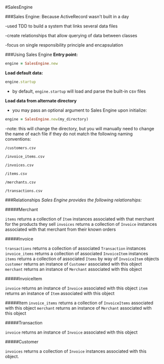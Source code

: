 #SalesEngine

###Sales Engine: Because ActiveRecord wasn't built in a day

  -used TDD to build a system that links several data files

  -create relationships that allow querying of data between classes

  -focus on single responsibility principle and encapsulation

###Using Sales Engine
  **Entry point:**
  ```ruby
  engine = SalesEngine.new
  ```
  **Load default data:**
  ```ruby
  engine.startup
  ```
  - by default, `engine.startup` will load and parse the built-in csv files

  **Load data from alternate directory**
  - you may pass an optional argument to Sales Engine upon initialize:
  ```ruby
  engine = SalesEngine.new(my_directory)
  ```
  -note: this will change the directory, but you will manually need to change the
  name of each file if they do not match the following naming conventions:

  ```
  /customers.csv
  ```

  ```
  /invoice_items.csv
  ```

  ```
  /invoices.csv
  ```

  ```
  /items.csv
  ```

  ```
  /merchants.csv
  ```

  ```
  /transactions.csv
  ```

###Relationships
  *Sales Engine provides the following relationships:*

#####Merchant

`items` returns a collection of `Item` instances associated with that merchant for the products they sell
`invoices` returns a collection of `Invoice` instances associated with that merchant from their known orders

#####Invoice

`transactions` returns a collection of associated `Transaction` instances
`invoice_items` returns a collection of associated `InvoiceItem` instances
`items` returns a collection of associated `Items` by way of `InvoiceItem` objects
`customer` returns an instance of `Customer` associated with this object
`merchant` returns an instance of `Merchant` associated with this object

#####InvoiceItem

`invoice` returns an instance of `Invoice` associated with this object
`item` returns an instance of `Item` associated with this object

#####Item
`invoice_items` returns a collection of `InvoiceItems` associated with this object
`merchant` returns an instance of `Merchant` associated with this object

#####Transaction

`invoice` returns an instance of `Invoice` associated with this object

#####Customer

`invoices` returns a collection of `Invoice` instances associated with this object.
